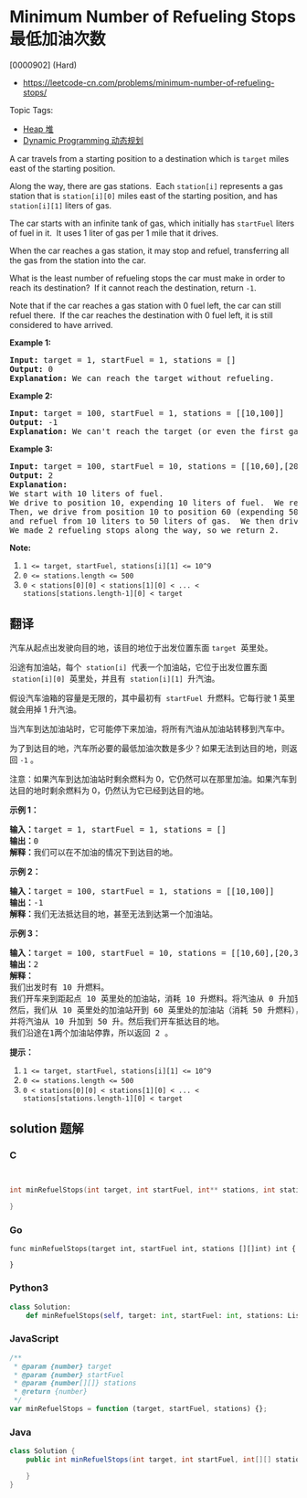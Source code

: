# Minimum Number of Refueling Stops 最低加油次数

[0000902] (Hard)

- https://leetcode-cn.com/problems/minimum-number-of-refueling-stops/

Topic Tags:

- [Heap 堆](https://leetcode-cn.com/tag/heap/)
- [Dynamic Programming 动态规划](https://leetcode-cn.com/tag/dynamic-programming/)

A car travels from a starting position to a destination which is `target` miles east of the starting position.

Along the way, there are gas stations.  Each `station[i]` represents a gas station that is `station[i][0]` miles east of the starting position, and has `station[i][1]` liters of gas.

The car starts with an infinite tank of gas, which initially has `startFuel` liters of fuel in it.  It uses 1 liter of gas per 1 mile that it drives.

When the car reaches a gas station, it may stop and refuel, transferring all the gas from the station into the car.

What is the least number of refueling stops the car must make in order to reach its destination?  If it cannot reach the destination, return `-1`.

Note that if the car reaches a gas station with 0 fuel left, the car can still refuel there.  If the car reaches the destination with 0 fuel left, it is still considered to have arrived.

**Example 1:**

<pre><strong>Input: </strong>target = <span id="example-input-1-1">1</span>, startFuel = <span id="example-input-1-2">1</span>, stations = <span id="example-input-1-3">[]</span>
<strong>Output: </strong><span id="example-output-1">0</span>
<strong>Explanation: </strong>We can reach the target without refueling.
</pre>

**Example 2:**

<pre><strong>Input: </strong>target = <span id="example-input-2-1">100</span>, startFuel = <span id="example-input-2-2">1</span>, stations = <span id="example-input-2-3">[[10,100]]</span>
<strong>Output: </strong><span id="example-output-2">-1</span>
<strong>Explanation: </strong>We can't reach the target (or even the first gas station).
</pre>

**Example 3:**

<pre><strong>Input: </strong>target = <span id="example-input-3-1">100</span>, startFuel = <span id="example-input-3-2">10</span>, stations = <span id="example-input-3-3">[[10,60],[20,30],[30,30],[60,40]]</span>
<strong>Output: </strong><span id="example-output-3">2</span>
<strong>Explanation: </strong>
We start with 10 liters of fuel.
We drive to position 10, expending 10 liters of fuel.  We refuel from 0 liters to 60 liters of gas.
Then, we drive from position 10 to position 60 (expending 50 liters of fuel),
and refuel from 10 liters to 50 liters of gas.  We then drive to and reach the target.
We made 2 refueling stops along the way, so we return 2.
</pre>

**Note:**

1.  `1 <= target, startFuel, stations[i][1] <= 10^9`
2.  `0 <= stations.length <= 500`
3.  `0 < stations[0][0] < stations[1][0] < ... < stations[stations.length-1][0] < target`

## 翻译

汽车从起点出发驶向目的地，该目的地位于出发位置东面 `target`  英里处。

沿途有加油站，每个  `station[i]`  代表一个加油站，它位于出发位置东面  `station[i][0]`  英里处，并且有  `station[i][1]`  升汽油。

假设汽车油箱的容量是无限的，其中最初有  `startFuel`  升燃料。它每行驶 1 英里就会用掉 1 升汽油。

当汽车到达加油站时，它可能停下来加油，将所有汽油从加油站转移到汽车中。

为了到达目的地，汽车所必要的最低加油次数是多少？如果无法到达目的地，则返回 `-1` 。

注意：如果汽车到达加油站时剩余燃料为 0，它仍然可以在那里加油。如果汽车到达目的地时剩余燃料为 0，仍然认为它已经到达目的地。

**示例 1：**

<pre><strong>输入：</strong>target = 1, startFuel = 1, stations = []
<strong>输出：</strong>0
<strong>解释：</strong>我们可以在不加油的情况下到达目的地。
</pre>

**示例 2：**

<pre><strong>输入：</strong>target = 100, startFuel = 1, stations = [[10,100]]
<strong>输出：</strong>-1
<strong>解释：</strong>我们无法抵达目的地，甚至无法到达第一个加油站。
</pre>

**示例 3：**

<pre><strong>输入：</strong>target = 100, startFuel = 10, stations = [[10,60],[20,30],[30,30],[60,40]]
<strong>输出：</strong>2
<strong>解释：</strong>
我们出发时有 10 升燃料。
我们开车来到距起点 10 英里处的加油站，消耗 10 升燃料。将汽油从 0 升加到 60 升。
然后，我们从 10 英里处的加油站开到 60 英里处的加油站（消耗 50 升燃料），
并将汽油从 10 升加到 50 升。然后我们开车抵达目的地。
我们沿途在1两个加油站停靠，所以返回 2 。
</pre>

**提示：**

1.  `1 <= target, startFuel, stations[i][1] <= 10^9`
2.  `0 <= stations.length <= 500`
3.  `0 < stations[0][0] < stations[1][0] < ... < stations[stations.length-1][0] < target`

## solution 题解

### C

```c


int minRefuelStops(int target, int startFuel, int** stations, int stationsSize, int* stationsColSize){

}


```

### Go

```golang
func minRefuelStops(target int, startFuel int, stations [][]int) int {

}
```

### Python3

```python
class Solution:
    def minRefuelStops(self, target: int, startFuel: int, stations: List[List[int]]) -> int:

```

### JavaScript

```javascript
/**
 * @param {number} target
 * @param {number} startFuel
 * @param {number[][]} stations
 * @return {number}
 */
var minRefuelStops = function (target, startFuel, stations) {};
```

### Java

```java
class Solution {
    public int minRefuelStops(int target, int startFuel, int[][] stations) {

    }
}
```
